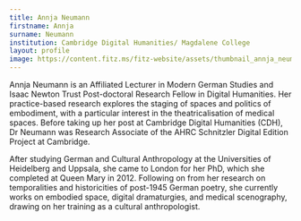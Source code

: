 ```yaml
---
title: Annja Neumann
firstname: Annja
surname: Neumann
institution: Cambridge Digital Humanities/ Magdalene College
layout: profile
image: https://content.fitz.ms/fitz-website/assets/thumbnail_annja_neumann_pic.png
---
```


Annja Neumann is an Affiliated Lecturer in Modern German Studies and Isaac Newton Trust Post-doctoral Research Fellow in Digital Humanities. Her practice-based research explores the staging of spaces and politics of embodiment, with a particular interest in the theatricalisation of medical spaces. Before taking up her post at Cambridge Digital Humanities (CDH), Dr Neumann was Research Associate of the AHRC Schnitzler Digital Edition Project at Cambridge.

 After studying German and Cultural Anthropology at the Universities of Heidelberg and Uppsala, she came to London for her PhD, which she completed at Queen Mary in 2012. Following on from her research on temporalities and historicities of post-1945 German poetry, she currently works on embodied space, digital dramaturgies, and medical scenography, drawing on her training as a cultural anthropologist.
